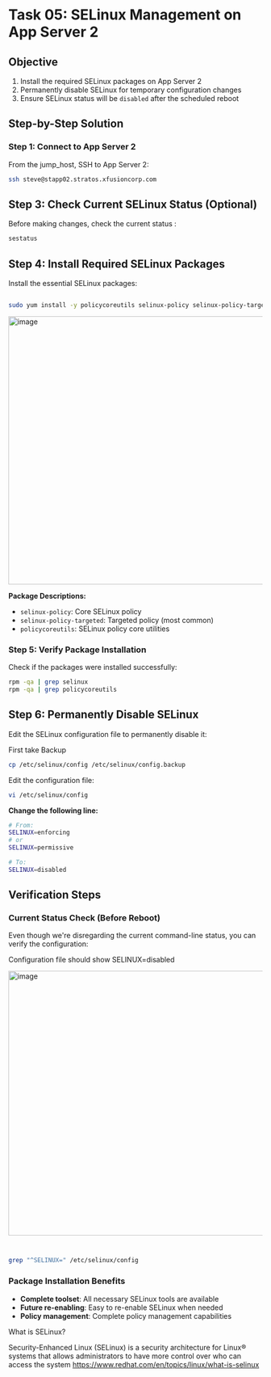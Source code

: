 # Task 05: SELinux Management on App Server 2

## Objective
1. Install the required SELinux packages on App Server 2
2. Permanently disable SELinux for temporary configuration changes
3. Ensure SELinux status will be `disabled` after the scheduled reboot



## Step-by-Step Solution

### Step 1: Connect to App Server 2
From the jump_host, SSH to App Server 2:
```bash
ssh steve@stapp02.stratos.xfusioncorp.com
```


## Step 3: Check Current SELinux Status (Optional)
Before making changes, check the current status :
```bash
sestatus
```


## Step 4: Install Required SELinux Packages
Install the essential SELinux packages:


```bash

sudo yum install -y policycoreutils selinux-policy selinux-policy-targeted

```

<img width="1434" height="531" alt="image" src="https://github.com/user-attachments/assets/fac77488-6d7c-4921-a55a-c7fd9d12f94f" />

**Package Descriptions:**
- `selinux-policy`: Core SELinux policy
- `selinux-policy-targeted`: Targeted policy (most common)
- `policycoreutils`: SELinux policy core utilities



### Step 5: Verify Package Installation
Check if the packages were installed successfully:
```bash
rpm -qa | grep selinux
rpm -qa | grep policycoreutils
```


## Step 6: Permanently Disable SELinux
Edit the SELinux configuration file to permanently disable it:

First take Backup
```bash
cp /etc/selinux/config /etc/selinux/config.backup
```

Edit the configuration file:
```bash
vi /etc/selinux/config
```

**Change the following line:**
```bash
# From:
SELINUX=enforcing
# or
SELINUX=permissive

# To:
SELINUX=disabled
```


## Verification Steps

### Current Status Check (Before Reboot)
Even though we're disregarding the current command-line status, you can verify the configuration:

Configuration file should show SELINUX=disabled


<img width="1606" height="524" alt="image" src="https://github.com/user-attachments/assets/3ded2e90-5900-42f9-972b-fadec646bede" />


```bash


grep "^SELINUX=" /etc/selinux/config
```


### Package Installation Benefits
- **Complete toolset**: All necessary SELinux tools are available
- **Future re-enabling**: Easy to re-enable SELinux when needed
- **Policy management**: Complete policy management capabilities

What is SELinux?

Security-Enhanced Linux (SELinux) is a security architecture for Linux® systems that allows administrators to have more control over who can access the system
https://www.redhat.com/en/topics/linux/what-is-selinux
